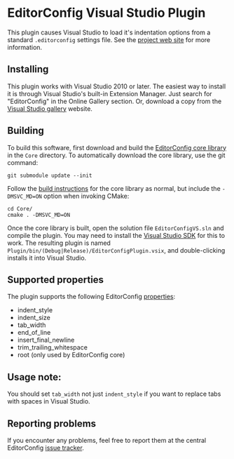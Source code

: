 # EditorConfig Visual Studio Plugin

This plugin causes Visual Studio to load it's indentation options from a standard `.editorconfig` settings file. See the [project web site](http://editorconfig.org) for more information.

## Installing

This plugin works with Visual Studio 2010 or later. The easiest way to install it is through Visual Studio's built-in Extension Manager. Just search for "EditorConfig" in the Online Gallery section. Or, download a copy from the [Visual Studio gallery](http://visualstudiogallery.msdn.microsoft.com/c8bccfe2-650c-4b42-bc5c-845e21f96328) website.

## Building

To build this software, first download and build the [EditorConfig core library](https://github.com/editorconfig/editorconfig-core) in the `Core` directory. To automatically download the core library, use the git command:

    git submodule update --init

Follow the [build instructions](https://github.com/editorconfig/editorconfig-core-c/blob/master/INSTALL.md#installing-from-source) for the core library as normal, but include the `-DMSVC_MD=ON` option when invoking CMake:

    cd Core/
    cmake . -DMSVC_MD=ON

Once the core library is built, open the solution file `EditorConfigVS.sln` and compile the plugin. You may need to install the [Visual Studio SDK](http://www.microsoft.com/en-us/download/details.aspx?id=21835) for this to work. The resulting plugin is named `Plugin/bin/(Debug|Release)/EditorConfigPlugin.vsix`, and double-clicking installs it into Visual Studio.

## Supported properties

The plugin supports the following EditorConfig [properties](http://editorconfig.org/#supported-properties):

* indent_style
* indent_size
* tab_width
* end_of_line
* insert_final_newline
* trim_trailing_whitespace
* root (only used by EditorConfig core)

## Usage note:

You should set `tab_width` not just `indent_style` if you want to replace tabs with spaces in Visual Studio.

## Reporting problems

If you encounter any problems, feel free to report them at the central EditorConfig [issue tracker](https://github.com/editorconfig/editorconfig/issues).
